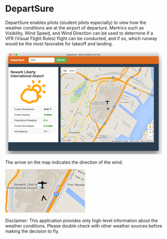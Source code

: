# DepartSure

DepartSure enables pilots (student pilots especially) to view how the weather conditions are at the airport of departure. Mertrics such as Visibility, Wind Speed, and Wind Direction can be used to determine if a VFR (Visual Flight Rules) flight can be conducted, and if so, which runway would be the most favorable for takeoff and landing. 



![alt tag](https://github.com/pothurajusai/DepartSure/blob/master/DepartSureScreenshot.png)


The arrow on the map indicates the direction of the wind. 

![alt tag](https://github.com/pothurajusai/DepartSure/blob/master/DepartSureArrow.png)


Disclaimer: This application provides only high-level information about the weather conditions. Please double check with other weather sources before making the decision to fly.
